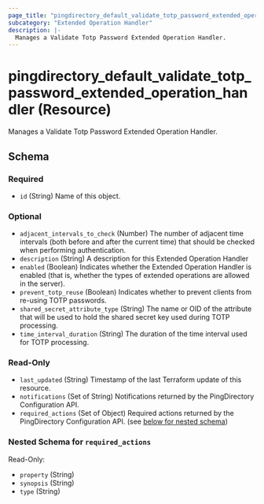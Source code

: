 ```yaml
---
page_title: "pingdirectory_default_validate_totp_password_extended_operation_handler Resource - terraform-provider-pingdirectory"
subcategory: "Extended Operation Handler"
description: |-
  Manages a Validate Totp Password Extended Operation Handler.
---
```


# pingdirectory_default_validate_totp_password_extended_operation_handler (Resource)

Manages a Validate Totp Password Extended Operation Handler.



<!-- schema generated by tfplugindocs -->
## Schema

### Required

- `id` (String) Name of this object.

### Optional

- `adjacent_intervals_to_check` (Number) The number of adjacent time intervals (both before and after the current time) that should be checked when performing authentication.
- `description` (String) A description for this Extended Operation Handler
- `enabled` (Boolean) Indicates whether the Extended Operation Handler is enabled (that is, whether the types of extended operations are allowed in the server).
- `prevent_totp_reuse` (Boolean) Indicates whether to prevent clients from re-using TOTP passwords.
- `shared_secret_attribute_type` (String) The name or OID of the attribute that will be used to hold the shared secret key used during TOTP processing.
- `time_interval_duration` (String) The duration of the time interval used for TOTP processing.

### Read-Only

- `last_updated` (String) Timestamp of the last Terraform update of this resource.
- `notifications` (Set of String) Notifications returned by the PingDirectory Configuration API.
- `required_actions` (Set of Object) Required actions returned by the PingDirectory Configuration API. (see [below for nested schema](#nestedatt--required_actions))

<a id="nestedatt--required_actions"></a>
### Nested Schema for `required_actions`

Read-Only:

- `property` (String)
- `synopsis` (String)
- `type` (String)



